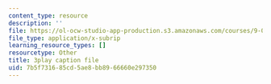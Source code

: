 ```yaml
---
content_type: resource
description: ''
file: https://ol-ocw-studio-app-production.s3.amazonaws.com/courses/9-00sc-introduction-to-psychology-fall-2011/7b5f731685cd5ae8bb8966660e297350_SXzdOK_J-xE.vtt
file_type: application/x-subrip
learning_resource_types: []
resourcetype: Other
title: 3play caption file
uid: 7b5f7316-85cd-5ae8-bb89-66660e297350
---
```

